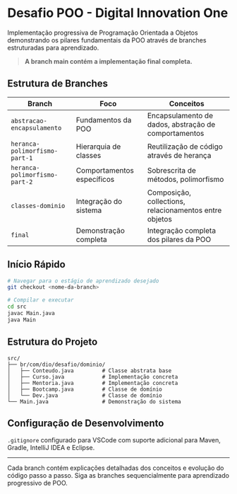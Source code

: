 # Desafio POO - Digital Innovation One

Implementação progressiva de Programação Orientada a Objetos demonstrando os pilares fundamentais da POO através de branches estruturadas para aprendizado.

> **A branch main contém a implementação final completa.**

## Estrutura de Branches

| Branch | Foco | Conceitos |
|--------|------|-----------|
| `abstracao-encapsulamento` | Fundamentos da POO | Encapsulamento de dados, abstração de comportamentos |
| `heranca-polimorfismo-part-1` | Hierarquia de classes | Reutilização de código através de herança |
| `heranca-polimorfismo-part-2` | Comportamentos específicos | Sobrescrita de métodos, polimorfismo |
| `classes-dominio` | Integração do sistema | Composição, collections, relacionamentos entre objetos |
| `final` | Demonstração completa | Integração completa dos pilares da POO |

## Início Rápido

```bash
# Navegar para o estágio de aprendizado desejado
git checkout <nome-da-branch>

# Compilar e executar
cd src
javac Main.java
java Main
```

## Estrutura do Projeto

```
src/
├── br/com/dio/desafio/dominio/
│   ├── Conteudo.java         # Classe abstrata base
│   ├── Curso.java            # Implementação concreta
│   ├── Mentoria.java         # Implementação concreta  
│   ├── Bootcamp.java         # Classe de domínio
│   └── Dev.java              # Classe de domínio
└── Main.java                 # Demonstração do sistema
```

## Configuração de Desenvolvimento

`.gitignore` configurado para VSCode com suporte adicional para Maven, Gradle, IntelliJ IDEA e Eclipse.

---

Cada branch contém explicações detalhadas dos conceitos e evolução do código passo a passo. Siga as branches sequencialmente para aprendizado progressivo de POO.
